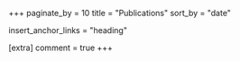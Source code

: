 +++
paginate_by = 10
title = "Publications"
sort_by = "date"

insert_anchor_links = "heading"

[extra]
comment = true
+++
